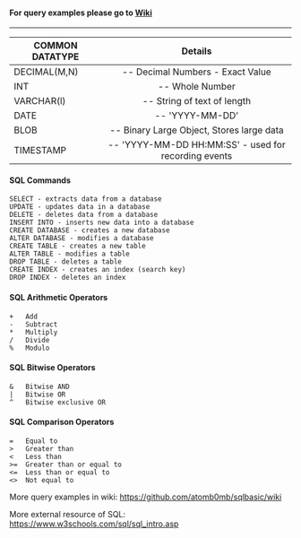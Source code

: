 #### For query examples please go to [Wiki](https://github.com/atomb0mb/sqlbasic/wiki)

---

| COMMON DATATYPE        | Details          |
| ------------- |:-------------:| 
| DECIMAL(M,N)        | -- Decimal Numbers - Exact Value |
| INT          | -- Whole Number      |
| VARCHAR(l)   |-- String of text of length     |
| DATE          | -- 'YYYY-MM-DD' |
| BLOB        | -- Binary Large Object, Stores large data     |
| TIMESTAMP      |-- 'YYYY-MM-DD HH:MM:SS' - used for recording events   |


#### SQL Commands
```
SELECT - extracts data from a database
UPDATE - updates data in a database
DELETE - deletes data from a database
INSERT INTO - inserts new data into a database
CREATE DATABASE - creates a new database
ALTER DATABASE - modifies a database
CREATE TABLE - creates a new table
ALTER TABLE - modifies a table
DROP TABLE - deletes a table
CREATE INDEX - creates an index (search key)
DROP INDEX - deletes an index
````
#### SQL Arithmetic Operators
```
+	Add	
-	Subtract	
*	Multiply	
/	Divide	
%	Modulo
```
#### SQL Bitwise Operators
```
&	Bitwise AND
|	Bitwise OR
^	Bitwise exclusive OR
```
#### SQL Comparison Operators
```
=	Equal to	
>	Greater than	
<	Less than	
>=	Greater than or equal to	
<=	Less than or equal to	
<>	Not equal to	
```

More query examples in wiki: https://github.com/atomb0mb/sqlbasic/wiki

More external resource of SQL: https://www.w3schools.com/sql/sql_intro.asp
